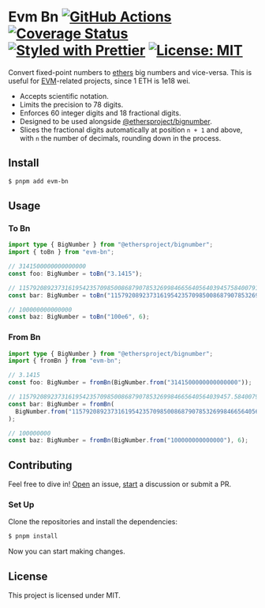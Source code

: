 # Evm Bn [![GitHub Actions][gha-badge]][gha] [![Coverage Status][coveralls-badge]][coveralls] [![Styled with Prettier][prettier-badge]][prettier] [![License: MIT][license-badge]][license]

[gha]: https://github.com/paulrberg/evm-bn/actions
[gha-badge]: https://github.com/paulrberg/evm-bn/actions/workflows/ci.yml/badge.svg
[coveralls]: https://coveralls.io/github/paulrberg/evm-bn
[coveralls-badge]: https://coveralls.io/repos/github/paulrberg/evm-bn/badge.svg?branch=main
[prettier]: https://prettier.io
[prettier-badge]: https://img.shields.io/badge/Code_Style-Prettier-ff69b4.svg
[license]: https://opensource.org/licenses/MIT
[license-badge]: https://img.shields.io/badge/License-MIT-blue.svg

Convert fixed-point numbers to [ethers](https://github.com/ethers-io/ethers.js) big numbers and vice-versa. This is
useful for [EVM](https://ethereum.org)-related projects, since 1 ETH is 1e18 wei.

- Accepts scientific notation.
- Limits the precision to 78 digits.
- Enforces 60 integer digits and 18 fractional digits.
- Designed to be used alongside [@ethersproject/bignumber](https://github.com/ethers-io/ethers.js/tree/master/packages/bignumber).
- Slices the fractional digits automatically at position `n + 1` and above, with `n` the number of decimals, rounding down in the process.

## Install

```sh
$ pnpm add evm-bn
```

## Usage

### To Bn

```ts
import type { BigNumber } from "@ethersproject/bignumber";
import { toBn } from "evm-bn";

// 3141500000000000000
const foo: BigNumber = toBn("3.1415");

// 115792089237316195423570985008687907853269984665640564039457584007913129639935
const bar: BigNumber = toBn("115792089237316195423570985008687907853269984665640564039457.584007913129639935");

// 100000000000000
const baz: BigNumber = toBn("100e6", 6);
```

### From Bn

```ts
import type { BigNumber } from "@ethersproject/bignumber";
import { fromBn } from "evm-bn";

// 3.1415
const foo: BigNumber = fromBn(BigNumber.from("3141500000000000000"));

// 115792089237316195423570985008687907853269984665640564039457.584007913129639935
const bar: BigNumber = fromBn(
  BigNumber.from("115792089237316195423570985008687907853269984665640564039457584007913129639935"),
);

// 100000000
const baz: BigNumber = fromBn(BigNumber.from("100000000000000"), 6);
```

## Contributing

Feel free to dive in! [Open](https://github.com/paulrberg/evm-bn/issues/new) an issue, [start](https://github.com/paulrberg/evm-bn/discussions/new) a discussion or submit a PR.

### Set Up

Clone the repositories and install the dependencies:

```bash
$ pnpm install
```

Now you can start making changes.

## License

This project is licensed under MIT.
